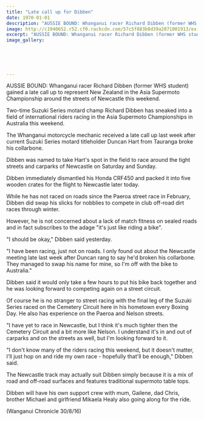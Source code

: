 ```yaml
---
title: "Late call up for Dibben"
date: 1970-01-01
description: "AUSSIE BOUND: Whanganui racer Richard Dibben (former WHS student) gained a late call up to represent New Zealand in the Asia Supermoto Championship around the streets of Newcastle this weekend."
image: http://c1940652.r52.cf0.rackcdn.com/57c5f883b8d39a2071001913/ex-Richard-Dibben-represent-NZ-in-Asia-supermoto-champs-chron-30-Aug.jpg
excerpt: "AUSSIE BOUND: Whanganui racer Richard Dibben (former WHS student) gained a late call up to represent New Zealand in the Asia Supermoto Championship around the streets of Newcastle this weekend."
image_gallery:
    
    
    
    
    
---
```


<p>AUSSIE BOUND: Whanganui racer Richard Dibben (former WHS student) gained a late call up to represent New Zealand in the Asia Supermoto Championship around the streets of Newcastle this weekend.</p>
<p>Two-time Suzuki Series motard champ Richard Dibben has sneaked into a field of international riders racing in the Asia Supermoto Championships in Australia this weekend.</p>
<p>The Whanganui motorcycle mechanic received a late call up last week after current Suzuki Series motard titleholder Duncan Hart from Tauranga broke his collarbone.</p>
<p>Dibben was named to take Hart's spot in the field to race around the tight streets and carparks of Newcastle on Saturday and Sunday.</p>
<p>Dibben immediately dismantled his Honda CRF450 and packed it into five wooden crates for the flight to Newcastle later today.</p>
<p>While he has not raced on roads since the Paeroa street race in February, Dibben did swap his slicks for nobblies to compete in club off-road dirt races through winter.</p>
<p>However, he is not concerned about a lack of match fitness on sealed roads and in fact subscribes to the adage "it's just like riding a bike".</p>
<p>"I should be okay," Dibben said yesterday.</p>
<p>"I have been racing, just not on roads. I only found out about the Newcastle meeting late last week after Duncan rang to say he'd broken his collarbone. They managed to swap his name for mine, so I'm off with the bike to Australia."</p>
<p>Dibben said it would only take a few hours to put his bike back together and he was looking forward to competing again on a street circuit.</p>
<p>Of course he is no stranger to street racing with the final leg of the Suzuki Series raced on the Cemetery Circuit here in his hometown every Boxing Day. He also has experience on the Paeroa and Nelson streets.</p>
<p>"I have yet to race in Newcastle, but I think it's much tighter then the Cemetery Circuit and a bit more like Nelson. I understand it's in and out of carparks and on the streets as well, but I'm looking forward to it.</p>
<p>"I don't know many of the riders racing this weekend, but it doesn't matter, I'll just hop on and ride my own race - hopefully that'll be enough," Dibben said.</p>
<p>The Newcastle track may actually suit Dibben simply because it is a mix of road and off-road surfaces and features traditional supermoto table tops.</p>
<p>Dibben will have his own support crew with mum, Gailene, dad Chris, brother Michael and girlfriend Mikaela Healy also going along for the ride.</p>
<p>(Wanganui Chronicle 30/8/16)</p>

